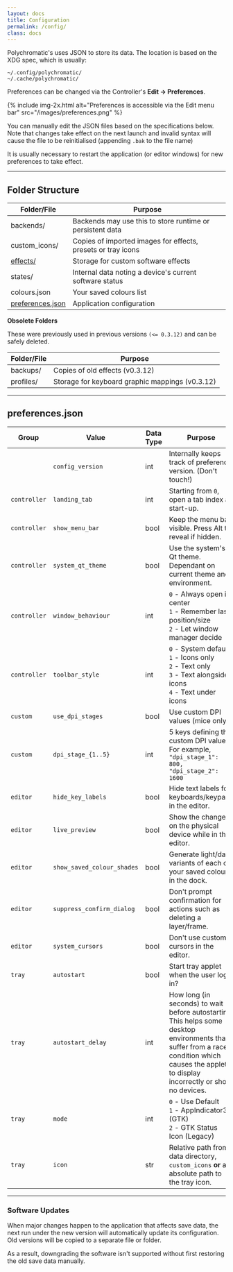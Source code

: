 ```yaml
---
layout: docs
title: Configuration
permalink: /config/
class: docs
---
```


Polychromatic's uses JSON to store its data. The location is based on
the XDG spec, which is usually:

    ~/.config/polychromatic/
    ~/.cache/polychromatic/

Preferences can be changed via the Controller's **Edit → Preferences**.

{% include img-2x.html alt="Preferences is accessible via the Edit menu bar" src="/images/preferences.png" %}

You can manually edit the JSON files based on the specifications below. Note that
changes take effect on the next launch and invalid syntax will cause the file to
be reinitialised (appending `.bak` to the file name)

It is usually necessary to restart the application (or editor windows)
for new preferences to take effect.

---

## Folder Structure

| Folder/File           | Purpose                                              |
| --------------------- | ---------------------------------------------------- |
| backends/             | Backends may use this to store runtime or persistent data
| custom_icons/         | Copies of imported images for effects, presets or tray icons
| [effects/]            | Storage for custom software effects
| states/               | Internal data noting a device's current software status
| colours.json          | Your saved colours list
| [preferences.json]    | Application configuration

<!--
| [presets/]            | Stores pre-determined device settings. Other apps may call these "profiles"
-->

[effects/]: /config/effects/
[presets/]: /config/presets/
[preferences.json]: #preferencesjson

**Obsolete Folders**

These were previously used in previous versions `(<= 0.3.12)` and
can be safely deleted.

| Folder/File   | Purpose                                                      |
| ------------- | ------------------------------------------------------------ |
| backups/      | Copies of old effects (v0.3.12)
| profiles/     | Storage for keyboard graphic mappings (v0.3.12)

---

## preferences.json

| Group         | Value             | Data Type | Purpose                              |
| ------------- | ----------------- | --------- | ------------------------------------ |
|               | `config_version`  | int       | Internally keeps track of preference version. (Don't touch!)
| `controller`  | `landing_tab`     | int       | Starting from `0`, open a tab index at start-up.
| `controller`  | `show_menu_bar`   | bool      | Keep the menu bar visible. Press Alt to reveal if hidden.
| `controller`  | `system_qt_theme` | bool      | Use the system's Qt theme. Dependant on current theme and environment.
| `controller`  | `window_behaviour`| int       | `0` - Always open in center <br> `1` - Remember last position/size <br> `2` - Let window manager decide
| `controller`  | `toolbar_style`   | int       | `0` - System default <br> `1` - Icons only <br> `2` - Text only <br> `3` - Text alongside icons <br> `4` - Text under icons
| `custom`      | `use_dpi_stages`  | bool      | Use custom DPI values (mice only)
| `custom`      | `dpi_stage_{1..5}`| int       | 5 keys defining the custom DPI value.<br> For example, `"dpi_stage_1": 800, "dpi_stage_2": 1600`
| `editor`      | `hide_key_labels` | bool      | Hide text labels for keyboards/keypads in the editor.
| `editor`      | `live_preview`    | bool      | Show the changes on the physical device while in the editor.
| `editor`      | `show_saved_colour_shades` | bool | Generate light/dark variants of each of your saved colours in the dock.
| `editor`      | `suppress_confirm_dialog` | bool | Don't prompt confirmation for actions such as deleting a layer/frame.
| `editor`      | `system_cursors`  | bool      | Don't use custom cursors in the editor.
| `tray`        | `autostart`       | bool      | Start tray applet when the user logs in?
| `tray`        | `autostart_delay` | int       | How long (in seconds) to wait before autostarting. This helps some desktop environments that suffer from a race condition which causes the applet to display incorrectly or show no devices.
| `tray`        | `mode`            | int       | `0` - Use Default <br> `1` - AppIndicator3 (GTK) <br> `2` - GTK Status Icon (Legacy)
| `tray`        | `icon`            | str       | Relative path from data directory, `custom_icons` **or** an absolute path to the tray icon.

---

### Software Updates

When major changes happen to the application that affects save data, the next run
under the new version will automatically update its configuration.
Old versions will be copied to a separate file or folder.

As a result, downgrading the software isn't supported without first restoring the old
save data manually.
